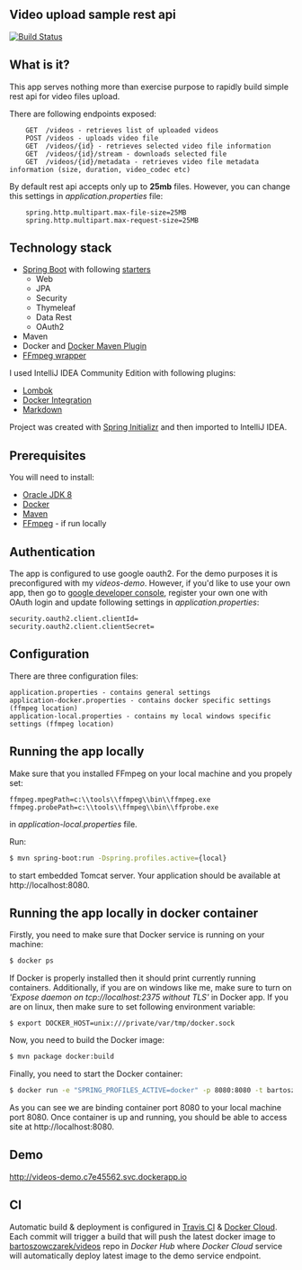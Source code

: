 ## Video upload sample rest api
[![Build Status](https://travis-ci.org/bowczarek/videos.svg?branch=master)](https://travis-ci.org/bowczarek/videos)
## What is it?
This app serves nothing more than exercise purpose to rapidly build simple rest api for video files upload.

There are following endpoints exposed:
```
    GET  /videos - retrieves list of uploaded videos
    POST /videos - uploads video file
    GET  /videos/{id} - retrieves selected video file information
    GET  /videos/{id}/stream - downloads selected file
    GET  /videos/{id}/metadata - retrieves video file metadata information (size, duration, video_codec etc)
```

By default rest api accepts only up to **25mb** files. However, you can change this settings in *application.properties* file:
```
    spring.http.multipart.max-file-size=25MB
    spring.http.multipart.max-request-size=25MB
```

## Technology stack
* [Spring Boot](https://projects.spring.io/spring-boot/) with following [starters](https://github.com/spring-projects/spring-boot/tree/master/spring-boot-starters)
    * Web
    * JPA
    * Security
    * Thymeleaf
    * Data Rest
    * OAuth2
* Maven
* Docker and [Docker Maven Plugin](https://github.com/spotify/docker-maven-plugin)
* [FFmpeg wrapper](https://github.com/bramp/ffmpeg-cli-wrapper)

I used IntelliJ IDEA Community Edition with following plugins:
* [Lombok](https://github.com/mplushnikov/lombok-intellij-plugin)
* [Docker Integration](https://plugins.jetbrains.com/plugin/7724-docker-integration)
* [Markdown](https://daringfireball.net/projects/markdown/)

Project was created with [Spring Initializr](https://start.spring.io/) and then imported to IntelliJ IDEA.
## Prerequisites
You will need to install:
* [Oracle JDK 8](http://www.oracle.com/technetwork/java/javase/downloads/jdk8-downloads-2133151.html)
* [Docker](https://www.docker.com/)
* [Maven](http://maven.apache.org/)
* [FFmpeg](https://ffmpeg.org/) - if run locally
## Authentication
The app is configured to use google oauth2. For the demo purposes it is preconfigured
with my *videos-demo*. However, if you'd like to use your own app, then go to [google developer console](https://console.developers.google.com/),
register your own one with OAuth login and update following settings in *application.properties*:

```
security.oauth2.client.clientId=
security.oauth2.client.clientSecret=
```
## Configuration
There are three configuration files:
```
application.properties - contains general settings
application-docker.properties - contains docker specific settings (ffmpeg location)
application-local.properties - contains my local windows specific settings (ffmpeg location)
```
## Running the app locally
Make sure that you installed FFmpeg on your local machine and you propely set:
```
ffmpeg.mpegPath=c:\\tools\\ffmpeg\\bin\\ffmpeg.exe
ffmpeg.probePath=c:\\tools\\ffmpeg\\bin\\ffprobe.exe
```
in *application-local.properties* file.

Run:
``` bash
$ mvn spring-boot:run -Dspring.profiles.active={local}
```
to start embedded Tomcat server. Your application should be available at http://localhost:8080.
## Running the app locally in docker container
Firstly, you need to make sure that Docker service is running on your machine:
```bash
$ docker ps
```
If Docker is properly installed then it should print currently running containers.
Additionally, if you are on windows like me, make sure to turn on *'Expose daemon on tcp://localhost:2375 without TLS'* in Docker app.
If you are on linux, then make sure to set following environment variable:
```
$ export DOCKER_HOST=unix:///private/var/tmp/docker.sock
```
Now, you need to build the Docker image:
``` bash
$ mvn package docker:build
```
Finally, you need to start the Docker container:
``` bash
$ docker run -e "SPRING_PROFILES_ACTIVE=docker" -p 8080:8080 -t bartoszowczarek/videos
```
As you can see we are binding container port 8080 to your local machine port 8080.
Once container is up and running, you should be able to access site at http://localhost:8080.
## Demo
http://videos-demo.c7e45562.svc.dockerapp.io
## CI
Automatic build & deployment is configured in [Travis CI](https://travis-ci.org/bowczarek/videos) & [Docker Cloud](https://cloud.docker.com). Each commit will trigger a build that will push
the latest docker image to [bartoszowczarek/videos](https://hub.docker.com/r/bartoszowczarek/videos/) repo in *Docker Hub*
where *Docker Cloud* service will automatically deploy latest image to the demo service endpoint.

